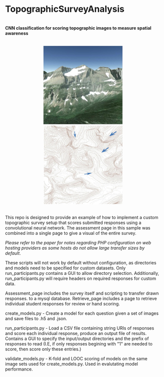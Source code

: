 # TopographicSurveyAnalysis
<br>
<b>CNN classification for scoring topographic images to measure spatial awareness</b>
<br>
<br>
<p align="center">
<img src="https://github.com/tbenne10/TopographicSurveyAnalysis/blob/master/Assessment_page/q1_1.png" width="256" height="256">
<img src="https://github.com/tbenne10/TopographicSurveyAnalysis/blob/master/Assessment_page/q1_2.png" width="256" height="256">
</p>
<br>
This repo is designed to provide an example of how to implement a custom topographic survey setup that scores submitted responses using a convolutional neural network. The assessment page in this sample was combined into a single page to give a visual of the entire survey. 

*Please refer to the paper for notes regarding PHP configuration on web hosting providers as some hosts do not allow large transfer sizes by default*. 

These scripts will not work by default without configuration, as directories and models need to be specified for custom datasets. Only run_participants.py contains a GUI to allow directory selection.  Additionally, run_participants.py will require headers on required responses for custom data. 

Assessment_page includes the survey itself and scripting to transfer drawn responses. to a mysql database. 
Retrieve_page includes a page to retrieve individual student responses for review or hand scoring. 

create_models.py - Create a model for each question given a set of images and save files to .h5 and .json. 

run_participants.py - Load a CSV file containing string URIs of responses and score each individual response, produce an output file of results. Contains a GUI to specify the input/output directories and the prefix of responses to read (I.E, if only responses begining with "1" are needed to score, then score only these entries.)

validate_models.py - K-fold and LOOC scoring of models on the same image sets used for create_models.py. Used in evalutating model performance. 
